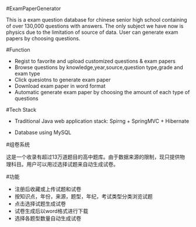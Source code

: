 #ExamPaperGenerator

This is a exam question database for chinese senior high school containing of over 130,000 questions with answers. The only subject we have now is physics due to the limitation of source of data. User can generate exam papers by choosing questions.

#Function

* Regist to favorite and upload customized questions & exam papers
* Browse questions by knowledge,year,source,question type,grade and exam type
* Click quesiotns to generate exam paper
* Download exam paper in word format
* Automatic generate exam paper by choosing the amount of each type of questions

#Tech Stack

* Traditional Java web application stack: Spirng + SpringMVC + Hibernate

* Database using MySQL

#组卷系统

这是一个收录有超过13万道题目的高中题库。由于数据来源的限制，现只提供物理科目。用户可以用过选择试题来自动生成试卷。

#功能

* 注册后收藏或上传试题和试卷
* 按知识点，年份，来源，题型，年纪，考试类型分类浏览试题
* 点击选择试题生成试卷
* 试卷生成后以word格式进行下载
* 选择各题型数量自动生成试卷
